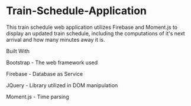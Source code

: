 # Train-Schedule-Application

This train schedule web application utilizes Firebase and Moment.js to display an updated train schedule, including the computations of it's next arrival and how many minutes away it is.

Built With

Bootstrap - The web framework used

Firebase - Database as Service

JQuery - Library utilized in DOM manipulation

Moment.js - Time parsing
